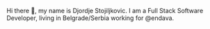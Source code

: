 Hi there 👋, my name is Djordje Stojiljkovic. I am a Full Stack Software Developer, living in Belgrade/Serbia working for @endava.
